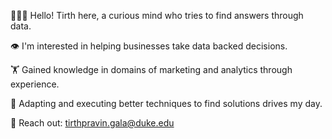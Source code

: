 🙋🏻‍♂️ Hello! Tirth here, a curious mind who tries to find answers through data.

👁️ I'm interested in helping businesses take data backed decisions.

🏋️ Gained knowledge in domains of marketing and analytics through experience.

🏃 Adapting and executing better techniques to find solutions drives my day.

📧 Reach out: tirthpravin.gala@duke.edu
